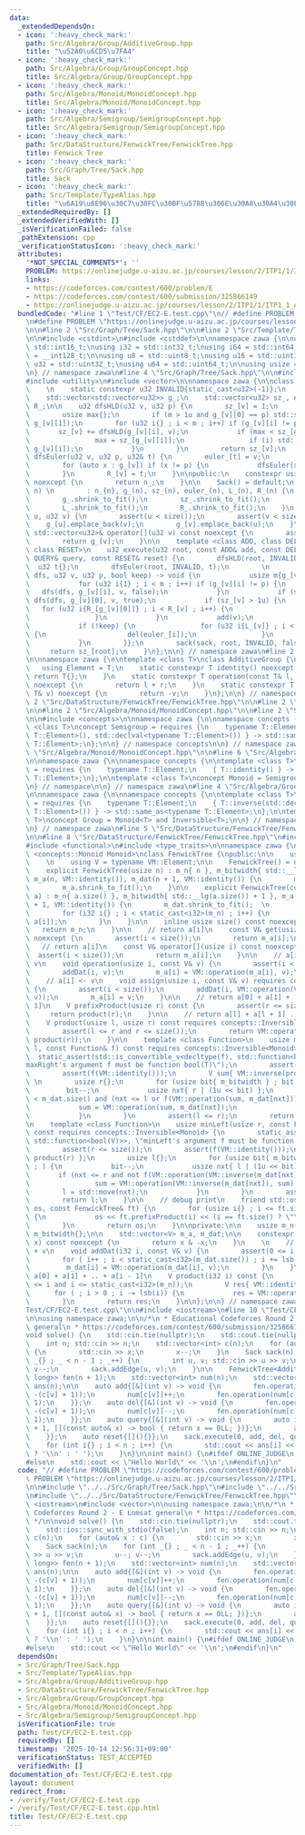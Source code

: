 ```yaml
---
data:
  _extendedDependsOn:
  - icon: ':heavy_check_mark:'
    path: Src/Algebra/Group/AdditiveGroup.hpp
    title: "\u52A0\u6CD5\u7FA4"
  - icon: ':heavy_check_mark:'
    path: Src/Algebra/Group/GroupConcept.hpp
    title: Src/Algebra/Group/GroupConcept.hpp
  - icon: ':heavy_check_mark:'
    path: Src/Algebra/Monoid/MonoidConcept.hpp
    title: Src/Algebra/Monoid/MonoidConcept.hpp
  - icon: ':heavy_check_mark:'
    path: Src/Algebra/Semigroup/SemigroupConcept.hpp
    title: Src/Algebra/Semigroup/SemigroupConcept.hpp
  - icon: ':heavy_check_mark:'
    path: Src/DataStructure/FenwickTree/FenwickTree.hpp
    title: Fenwick Tree
  - icon: ':heavy_check_mark:'
    path: Src/Graph/Tree/Sack.hpp
    title: Sack
  - icon: ':heavy_check_mark:'
    path: Src/Template/TypeAlias.hpp
    title: "\u6A19\u6E96\u30C7\u30FC\u30BF\u578B\u306E\u30A8\u30A4\u30EA\u30A2\u30B9"
  _extendedRequiredBy: []
  _extendedVerifiedWith: []
  _isVerificationFailed: false
  _pathExtension: cpp
  _verificationStatusIcon: ':heavy_check_mark:'
  attributes:
    '*NOT_SPECIAL_COMMENTS*': ''
    PROBLEM: https://onlinejudge.u-aizu.ac.jp/courses/lesson/2/ITP1/1/ITP1_1_A
    links:
    - https://codeforces.com/contest/600/problem/E
    - https://codeforces.com/contest/600/submission/325866149
    - https://onlinejudge.u-aizu.ac.jp/courses/lesson/2/ITP1/1/ITP1_1_A
  bundledCode: "#line 1 \"Test/CF/EC2-E.test.cpp\"\n// #define PROBLEM \"https://codeforces.com/contest/600/problem/E\"\
    \n#define PROBLEM \"https://onlinejudge.u-aizu.ac.jp/courses/lesson/2/ITP1/1/ITP1_1_A\"\
    \n\n#line 2 \"Src/Graph/Tree/Sack.hpp\"\n\n#line 2 \"Src/Template/TypeAlias.hpp\"\
    \n\n#include <cstdint>\n#include <cstddef>\n\nnamespace zawa {\n\nusing i16 =\
    \ std::int16_t;\nusing i32 = std::int32_t;\nusing i64 = std::int64_t;\nusing i128\
    \ = __int128_t;\n\nusing u8 = std::uint8_t;\nusing u16 = std::uint16_t;\nusing\
    \ u32 = std::uint32_t;\nusing u64 = std::uint64_t;\n\nusing usize = std::size_t;\n\
    \n} // namespace zawa\n#line 4 \"Src/Graph/Tree/Sack.hpp\"\n\n#include <cassert>\n\
    #include <utility>\n#include <vector>\n\nnamespace zawa {\n\nclass Sack {\nprivate:\
    \    \n    static constexpr u32 INVALID{static_cast<u32>(-1)};\n    usize n_{};\n\
    \    std::vector<std::vector<u32>> g_;\n    std::vector<u32> sz_, euler_, L_,\
    \ R_;\n\n    u32 dfsHLD(u32 v, u32 p) {\n        sz_[v] = 1;\n        usize m{g_[v].size()};\n\
    \        usize max{};\n        if (m > 1u and g_[v][0] == p) std::swap(g_[v][0],\
    \ g_[v][1]);\n        for (u32 i{} ; i < m ; i++) if (g_[v][i] != p) {\n     \
    \       sz_[v] += dfsHLD(g_[v][i], v);\n            if (max < sz_[g_[v][i]]) {\n\
    \                max = sz_[g_[v][i]];\n                if (i) std::swap(g_[v][0],\
    \ g_[v][i]);\n            }\n        }\n        return sz_[v];\n    }\n\n    void\
    \ dfsEuler(u32 v, u32 p, u32& t) {\n        euler_[t] = v;\n        L_[v] = t++;\n\
    \        for (auto x : g_[v]) if (x != p) {\n            dfsEuler(x, v, t);\n\
    \        }\n        R_[v] = t;\n    }\n\npublic:\n    constexpr usize size() const\
    \ noexcept {\n        return n_;\n    }\n\n    Sack() = default;\n    Sack(u32\
    \ n) \n        : n_{n}, g_(n), sz_(n), euler_(n), L_(n), R_(n) {\n        assert(n);\n\
    \        g_.shrink_to_fit();\n        sz_.shrink_to_fit();\n        euler_.shrink_to_fit();\n\
    \        L_.shrink_to_fit();\n        R_.shrink_to_fit();\n    }\n    void addEdge(u32\
    \ u, u32 v) {\n        assert(u < size());\n        assert(v < size());\n    \
    \    g_[u].emplace_back(v);\n        g_[v].emplace_back(u);\n    }\n\n    const\
    \ std::vector<u32>& operator[](u32 v) const noexcept {\n        assert(v < size());\n\
    \        return g_[v];\n    }\n\n    template <class ADD, class DEL, class QUERY,\
    \ class RESET>\n    u32 execute(u32 root, const ADD& add, const DEL& del, const\
    \ QUERY& query, const RESET& reset) {\n        dfsHLD(root, INVALID);\n      \
    \  u32 t{};\n        dfsEuler(root, INVALID, t);\n        \n        auto sack{[&](auto\
    \ dfs, u32 v, u32 p, bool keep) -> void {\n            usize m{g_[v].size()};\n\
    \            for (u32 i{1} ; i < m ; i++) if (g_[v][i] != p) {\n             \
    \   dfs(dfs, g_[v][i], v, false);\n            }\n            if (sz_[v] > 1u)\
    \ dfs(dfs, g_[v][0], v, true);\n            if (sz_[v] > 1u) {\n             \
    \   for (u32 i{R_[g_[v][0]]} ; i < R_[v] ; i++) {\n                    add(euler_[i]);\n\
    \                }\n            }\n            add(v);\n            query(v);\n\
    \            if (!keep) {\n                for (u32 i{L_[v]} ; i < R_[v] ; i++)\
    \ {\n                    del(euler_[i]);\n                }\n                reset();\n\
    \            }\n        }};\n        sack(sack, root, INVALID, false);\n\n   \
    \     return sz_[root];\n    }\n};\n\n} // namespace zawa\n#line 2 \"Src/Algebra/Group/AdditiveGroup.hpp\"\
    \n\nnamespace zawa {\n\ntemplate <class T>\nclass AdditiveGroup {\npublic:\n \
    \   using Element = T;\n    static constexpr T identity() noexcept {\n       \
    \ return T{};\n    }\n    static constexpr T operation(const T& l, const T& r)\
    \ noexcept {\n        return l + r;\n    }\n    static constexpr T inverse(const\
    \ T& v) noexcept {\n        return -v;\n    }\n};\n\n} // namespace zawa\n#line\
    \ 2 \"Src/DataStructure/FenwickTree/FenwickTree.hpp\"\n\n#line 2 \"Src/Algebra/Group/GroupConcept.hpp\"\
    \n\n#line 2 \"Src/Algebra/Monoid/MonoidConcept.hpp\"\n\n#line 2 \"Src/Algebra/Semigroup/SemigroupConcept.hpp\"\
    \n\n#include <concepts>\n\nnamespace zawa {\n\nnamespace concepts {\n\ntemplate\
    \ <class T>\nconcept Semigroup = requires {\n    typename T::Element;\n    { T::operation(std::declval<typename\
    \ T::Element>(), std::declval<typename T::Element>()) } -> std::same_as<typename\
    \ T::Element>;\n};\n\n} // namespace concepts\n\n} // namespace zawa\n#line 4\
    \ \"Src/Algebra/Monoid/MonoidConcept.hpp\"\n\n#line 6 \"Src/Algebra/Monoid/MonoidConcept.hpp\"\
    \n\nnamespace zawa {\n\nnamespace concepts {\n\ntemplate <class T>\nconcept Identitiable\
    \ = requires {\n    typename T::Element;\n    { T::identity() } -> std::same_as<typename\
    \ T::Element>;\n};\n\ntemplate <class T>\nconcept Monoid = Semigroup<T> and Identitiable<T>;\n\
    \n} // namespace\n\n} // namespace zawa\n#line 4 \"Src/Algebra/Group/GroupConcept.hpp\"\
    \n\nnamespace zawa {\n\nnamespace concepts {\n\ntemplate <class T>\nconcept Inversible\
    \ = requires {\n    typename T::Element;\n    { T::inverse(std::declval<typename\
    \ T::Element>()) } -> std::same_as<typename T::Element>;\n};\n\ntemplate <class\
    \ T>\nconcept Group = Monoid<T> and Inversible<T>;\n\n} // namespace Concept\n\
    \n} // namespace zawa\n#line 5 \"Src/DataStructure/FenwickTree/FenwickTree.hpp\"\
    \n\n#line 8 \"Src/DataStructure/FenwickTree/FenwickTree.hpp\"\n#include <ostream>\n\
    #include <functional>\n#include <type_traits>\n\nnamespace zawa {\n\ntemplate\
    \ <concepts::Monoid Monoid>\nclass FenwickTree {\npublic:\n\n    using VM = Monoid;\n\
    \    \n    using V = typename VM::Element;\n\n    FenwickTree() = default;\n\n\
    \    explicit FenwickTree(usize n) : m_n{ n }, m_bitwidth{ std::__lg(n) + 1 },\
    \ m_a(n, VM::identity()), m_dat(n + 1, VM::identity()) {\n        m_dat.shrink_to_fit();\n\
    \        m_a.shrink_to_fit();\n    }\n\n    explicit FenwickTree(const std::vector<V>&\
    \ a) : m_n{ a.size() }, m_bitwidth{ std::__lg(a.size()) + 1 }, m_a(a), m_dat(a.size()\
    \ + 1, VM::identity()) {\n        m_dat.shrink_to_fit();  \n        m_a.shrink_to_fit();\n\
    \        for (i32 i{} ; i < static_cast<i32>(m_n) ; i++) {\n            addDat(i,\
    \ a[i]);\n        }\n    }\n\n    inline usize size() const noexcept {\n     \
    \   return m_n;\n    }\n\n    // return a[i]\n    const V& get(usize i) const\
    \ noexcept {\n        assert(i < size());\n        return m_a[i];\n    }\n\n \
    \   // return a[i]\n    const V& operator[](usize i) const noexcept {\n      \
    \  assert(i < size());\n        return m_a[i];\n    }\n\n    // a[i] <- a[i] +\
    \ v\n    void operation(usize i, const V& v) {\n        assert(i < size());\n\
    \        addDat(i, v);\n        m_a[i] = VM::operation(m_a[i], v);\n    }\n\n\
    \    // a[i] <- v\n    void assign(usize i, const V& v) requires concepts::Inversible<Monoid>\
    \ {\n        assert(i < size());\n        addDat(i, VM::operation(VM::inverse(m_a[i]),\
    \ v));\n        m_a[i] = v;\n    }\n\n    // return a[0] + a[1] + ... + a[r -\
    \ 1]\n    V prefixProduct(usize r) const {\n        assert(r <= size());\n   \
    \     return product(r);\n    }\n\n    // return a[l] + a[l + 1] ... + a[r - 1]\n\
    \    V product(usize l, usize r) const requires concepts::Inversible<Monoid> {\n\
    \        assert(l <= r and r <= size());\n        return VM::operation(VM::inverse(product(l)),\
    \ product(r));\n    }\n\n    template <class Function>\n    usize maxRight(usize\
    \ l, const Function& f) const requires concepts::Inversible<Monoid> {\n      \
    \  static_assert(std::is_convertible_v<decltype(f), std::function<bool(V)>>, \"\
    maxRight's argument f must be function bool(T)\");\n        assert(l <= size());\n\
    \        assert(f(VM::identity()));\n        V sum{ VM::inverse(product(l)) };\
    \ \n        usize r{};\n        for (usize bit{ m_bitwidth } ; bit ; ) {\n   \
    \         bit--;\n            usize nxt{ r | (1u << bit) };\n            if (nxt\
    \ < m_dat.size() and (nxt <= l or f(VM::operation(sum, m_dat[nxt])))) {\n    \
    \            sum = VM::operation(sum, m_dat[nxt]);\n                r = std::move(nxt);\n\
    \            }\n        }\n        assert(l <= r);\n        return r;\n    }\n\
    \n    template <class Function>\n    usize minLeft(usize r, const Function& f)\
    \ const requires concepts::Inversible<Monoid> {\n        static_assert(std::is_convertible_v<decltype(f),\
    \ std::function<bool(V)>>, \"minLeft's argument f must be function bool(T)\");\n\
    \        assert(r <= size());\n        assert(f(VM::identity()));\n        V sum{\
    \ product(r) };\n        usize l{};\n        for (usize bit{ m_bitwidth } ; bit\
    \ ; ) {\n            bit--;\n            usize nxt{ l | (1u << bit) };\n     \
    \       if (nxt <= r and not f(VM::operation(VM::inverse(m_dat[nxt]), sum))) {\n\
    \                sum = VM::operation(VM::inverse(m_dat[nxt]), sum);\n        \
    \        l = std::move(nxt);\n            }\n        }\n        assert(l <= r);\n\
    \        return l;\n    }\n\n    // debug print\n    friend std::ostream& operator<<(std::ostream&\
    \ os, const FenwickTree& ft) {\n        for (usize i{} ; i <= ft.size() ; i++)\
    \ {\n            os << ft.prefixProduct(i) << (i == ft.size() ? \"\" : \" \");\n\
    \        }\n        return os;\n    }\n\nprivate:\n\n    usize m_n{};\n\n    usize\
    \ m_bitwidth{};\n\n    std::vector<V> m_a, m_dat;\n\n    constexpr i32 lsb(i32\
    \ x) const noexcept {\n        return x & -x;\n    }\n    \n    // a[i] <- a[i]\
    \ + v\n    void addDat(i32 i, const V& v) {\n        assert(0 <= i and i < static_cast<i32>(m_n));\n\
    \        for ( i++ ; i < static_cast<i32>(m_dat.size()) ; i += lsb(i)) {\n   \
    \         m_dat[i] = VM::operation(m_dat[i], v);\n        }\n    }\n\n    // return\
    \ a[0] + a[1] + .. + a[i - 1]\n    V product(i32 i) const {\n        assert(0\
    \ <= i and i <= static_cast<i32>(m_n));\n        V res{ VM::identity() };\n  \
    \      for ( ; i > 0 ; i -= lsb(i)) {\n            res = VM::operation(res, m_dat[i]);\n\
    \        }\n        return res;\n    }\n\n};\n\n} // namespace zawa\n#line 7 \"\
    Test/CF/EC2-E.test.cpp\"\n\n#include <iostream>\n#line 10 \"Test/CF/EC2-E.test.cpp\"\
    \n\nusing namespace zawa;\n\n/*\n * Educational Codeforces Round 2 - E Lomsat\
    \ general\n * https://codeforces.com/contest/600/submission/325866149\n */\n\n\
    void solve() {\n    std::cin.tie(nullptr);\n    std::cout.tie(nullptr);\n    std::ios::sync_with_stdio(false);\n\
    \    int n; std::cin >> n;\n    std::vector<int> c(n);\n    for (auto& x : c)\
    \ {\n        std::cin >> x;\n        x--;\n    }\n    Sack sack(n);\n    for (int\
    \ _{} ; _ < n - 1 ; _++) {\n        int u, v; std::cin >> u >> v;\n        u--;\
    \ v--;\n        sack.addEdge(u, v);\n    }\n\n    FenwickTree<AdditiveGroup<long\
    \ long>> fen(n + 1);\n    std::vector<int> num(n);\n    std::vector<long long>\
    \ ans(n);\n\n    auto add{[&](int v) -> void {\n        fen.operation(num[c[v]],\
    \ -(c[v] + 1));\n        num[c[v]]++;\n        fen.operation(num[c[v]], c[v] +\
    \ 1);\n    }};\n    auto del{[&](int v) -> void {\n        fen.operation(num[c[v]],\
    \ -(c[v] + 1));\n        num[c[v]]--;\n        fen.operation(num[c[v]], c[v] +\
    \ 1);\n    }};\n    auto query{[&](int v) -> void {\n        auto it{fen.minLeft(n\
    \ + 1, [](const auto& x) -> bool { return x == 0LL; })};\n        ans[v] = fen[it];\n\
    \    }};\n    auto reset{[](){}};\n    sack.execute(0, add, del, query, reset);\n\
    \    for (int i{} ; i < n ; i++) {\n        std::cout << ans[i] << (i + 1 == n\
    \ ? '\\n' : ' ');\n    }\n}\n\nint main() {\n#ifdef ONLINE_JUDGE\n    solve();\n\
    #else\n    std::cout << \"Hello World\" << '\\n';\n#endif\n}\n"
  code: "// #define PROBLEM \"https://codeforces.com/contest/600/problem/E\"\n#define\
    \ PROBLEM \"https://onlinejudge.u-aizu.ac.jp/courses/lesson/2/ITP1/1/ITP1_1_A\"\
    \n\n#include \"../../Src/Graph/Tree/Sack.hpp\"\n#include \"../../Src/Algebra/Group/AdditiveGroup.hpp\"\
    \n#include \"../../Src/DataStructure/FenwickTree/FenwickTree.hpp\"\n\n#include\
    \ <iostream>\n#include <vector>\n\nusing namespace zawa;\n\n/*\n * Educational\
    \ Codeforces Round 2 - E Lomsat general\n * https://codeforces.com/contest/600/submission/325866149\n\
    \ */\n\nvoid solve() {\n    std::cin.tie(nullptr);\n    std::cout.tie(nullptr);\n\
    \    std::ios::sync_with_stdio(false);\n    int n; std::cin >> n;\n    std::vector<int>\
    \ c(n);\n    for (auto& x : c) {\n        std::cin >> x;\n        x--;\n    }\n\
    \    Sack sack(n);\n    for (int _{} ; _ < n - 1 ; _++) {\n        int u, v; std::cin\
    \ >> u >> v;\n        u--; v--;\n        sack.addEdge(u, v);\n    }\n\n    FenwickTree<AdditiveGroup<long\
    \ long>> fen(n + 1);\n    std::vector<int> num(n);\n    std::vector<long long>\
    \ ans(n);\n\n    auto add{[&](int v) -> void {\n        fen.operation(num[c[v]],\
    \ -(c[v] + 1));\n        num[c[v]]++;\n        fen.operation(num[c[v]], c[v] +\
    \ 1);\n    }};\n    auto del{[&](int v) -> void {\n        fen.operation(num[c[v]],\
    \ -(c[v] + 1));\n        num[c[v]]--;\n        fen.operation(num[c[v]], c[v] +\
    \ 1);\n    }};\n    auto query{[&](int v) -> void {\n        auto it{fen.minLeft(n\
    \ + 1, [](const auto& x) -> bool { return x == 0LL; })};\n        ans[v] = fen[it];\n\
    \    }};\n    auto reset{[](){}};\n    sack.execute(0, add, del, query, reset);\n\
    \    for (int i{} ; i < n ; i++) {\n        std::cout << ans[i] << (i + 1 == n\
    \ ? '\\n' : ' ');\n    }\n}\n\nint main() {\n#ifdef ONLINE_JUDGE\n    solve();\n\
    #else\n    std::cout << \"Hello World\" << '\\n';\n#endif\n}\n"
  dependsOn:
  - Src/Graph/Tree/Sack.hpp
  - Src/Template/TypeAlias.hpp
  - Src/Algebra/Group/AdditiveGroup.hpp
  - Src/DataStructure/FenwickTree/FenwickTree.hpp
  - Src/Algebra/Group/GroupConcept.hpp
  - Src/Algebra/Monoid/MonoidConcept.hpp
  - Src/Algebra/Semigroup/SemigroupConcept.hpp
  isVerificationFile: true
  path: Test/CF/EC2-E.test.cpp
  requiredBy: []
  timestamp: '2025-10-14 12:56:31+09:00'
  verificationStatus: TEST_ACCEPTED
  verifiedWith: []
documentation_of: Test/CF/EC2-E.test.cpp
layout: document
redirect_from:
- /verify/Test/CF/EC2-E.test.cpp
- /verify/Test/CF/EC2-E.test.cpp.html
title: Test/CF/EC2-E.test.cpp
---
```

